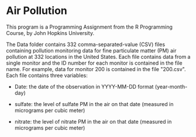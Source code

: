 # Air Pollution
This program is a Programming Assignment from the R Programming Course, by John Hopkins University.

The Data folder contains 332 comma-separated-value (CSV) files containing pollution monitoring data for fine particulate matter (PM) air pollution at 332 locations in the United States. Each file contains data from a single monitor and the ID number for each monitor is contained in the file name. For example, data for monitor 200 is contained in the file "200.csv". Each file contains three variables:

- Date: the date of the observation in YYYY-MM-DD format (year-month-day)

- sulfate: the level of sulfate PM in the air on that date (measured in micrograms per cubic meter)

- nitrate: the level of nitrate PM in the air on that date (measured in micrograms per cubic meter)
